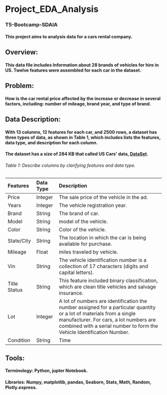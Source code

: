 # Project_EDA_Analysis
### T5-Bootcamp-SDAIA
#### This project aims to analysis data for a cars rental company.


## Overview:
#### This data file includes Information about 28 brands of vehicles for hire in US. Twelve features were assembled for each car in the dataset.

## Problem:
#### How is the car rental price affected by the increase or decrease in several factors, including: number of mileage, brand year, and type of brand.

## Data Description: 
#### With 13 columns, 12 features for each car, and 2500 rows, a dataset has three types of data, as shown in Table 1, which includes lists the features, data type, and description for each column.
#### The dataset has a size of 284 KB that called US Cars' data, [DataSet](https://www.kaggle.com/doaaalsenani/usa-cers-dataset "optional title").

######        Table 1: Describe columns by clarifying features and data type.

|Features    |Data Type        |Description                    |
|:-----------|:----------------|:------------------------------|
|Price       |Integer          |The sale price of the vehicle in the ad.|
|Years       |Integer          |The vehicle registration year.|
|Brand       |String           |The brand of car.|
|Model       |String           |model of the vehicle.|
|Color       |String           |Color of the vehicle.|
|State/City  |String           |The location in which the car is being available for purchase.|
|Mileage     |Float            |miles traveled by vehicle.|
|Vin         |String           |The vehicle identification number is a collection of 17 characters (digits and capital letters).|
|Title Status|String           |This feature included binary classification, which are clean title vehicles and salvage insurance.|
|Lot         |Integer          |A lot of numbers are identification the number assigned for a particular quantity or a lot of materials from a single manufacturer. For cars, a lot numbers are combined with a serial number to form the Vehicle Identification Number.|
|Condition   |String           |Time|----|

## Tools:
#### Terminology: Python, jupter Notebook.
#### Libraries: Numpy, matplotlib, pandas, Seaborn, Stats, Math, Random, Plotly.express.
